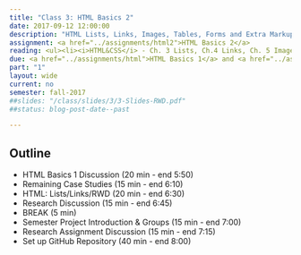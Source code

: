 ```yaml
---
title: "Class 3: HTML Basics 2"
date: 2017-09-12 12:00:00
description: "HTML Lists, Links, Images, Tables, Forms and Extra Markup"
assignment: <a href="../assignments/html2">HTML Basics 2</a>
reading: <ul><li><i>HTML&CSS</i> - Ch. 3 Lists, Ch.4 Links, Ch. 5 Images, Ch.6 Tables, Ch.7 Forms, Ch.8 Extra Markup</li><li><a href="http://www.coffeecup.com/help/articles/absolute-vs-relative-pathslinks/">Absolute vs. Relative Paths and Links (Just Scan)</a></li></ul>
due: <a href="../assignments/html">HTML Basics 1</a> and <a href="../assignments/casestudy">Explore RWD Group 2</a>
part: "1"
layout: wide
current: no
semester: fall-2017
##slides: "/class/slides/3/3-Slides-RWD.pdf"
##status: blog-post-date--past

---
```



## Outline

* HTML Basics 1 Discussion (20 min - end 5:50)
* Remaining Case Studies (15 min - end 6:10)
* HTML: Lists/Links/RWD (20 min - end 6:30)
* Research Discussion (15 min - end 6:45)
* BREAK (5 min)
* Semester Project Introduction & Groups (15 min - end 7:00)
* Research Assignment Discussion (15 min - end 7:15)
* Set up GitHub Repository (40 min - end 8:00)
